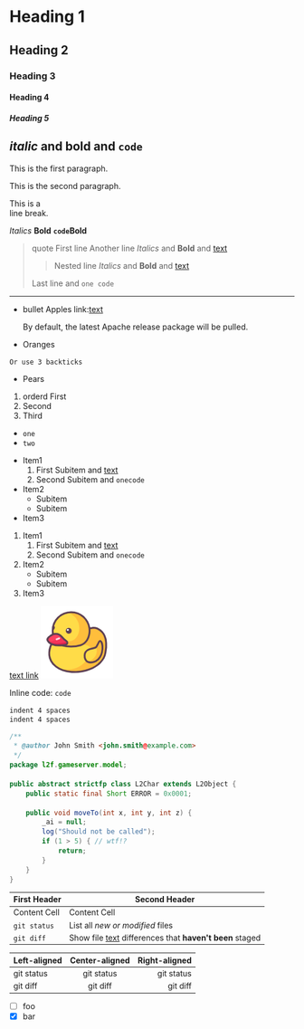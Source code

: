 # Heading 1

## Heading 2

### Heading 3

#### Heading 4

##### Heading 5

## *italic* and **bold** and `code`

This is the first paragraph.

This is the second paragraph.

This is a\
line break.

*Italics*
**Bold**
**`code`Bold**

> quote First line
> Another line *Italics* and **Bold** and [text](http://a.com)
>
> > Nested line *Italics* and **Bold** and [text](http://a.com)
>
> Last line and `one code`

---

* bullet Apples link:[text](http://a.com)

  By default, the latest Apache release package will be pulled.
* Oranges

```
Or use 3 backticks
```

* Pears

1. orderd First
2. Second
3. Third

- `one`
- `two`

* Item1
    1. First Subitem and [text](http://a.com)
    2. Second Subitem and `onecode`
* Item2
    - Subitem
    - Subitem
* Item3

1. Item1
    1. First Subitem and [text](http://a.com)
    2. Second Subitem and `onecode`
2. Item2
    - Subitem
    - Subitem
3. Item3

[text link](http://a.com)
![alt](src/test/resources/logo.png)

Inline code: `code`

    indent 4 spaces
    indent 4 spaces

```java
/**
 * @author John Smith <john.smith@example.com>
 */
package l2f.gameserver.model;

public abstract strictfp class L2Char extends L2Object {
    public static final Short ERROR = 0x0001;

    public void moveTo(int x, int y, int z) {
        _ai = null;
        log("Should not be called");
        if (1 > 5) { // wtf!?
            return;
        }
    }
}
```

| First Header  | Second Header |
| ------------- | ------------- |
| Content Cell  | Content Cell  |
| `git status` | List all *new or modified* files |
| `git diff` | Show file [text](http://a.com) differences that **haven't been** staged |

| Left-aligned | Center-aligned | Right-aligned |
| :---         |     :---:      |          ---: |
| git status   | git status     | git status    |
| git diff     | git diff       | git diff      |

- [ ] foo
- [x] bar